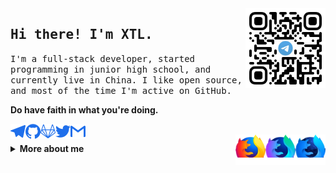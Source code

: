 <a href="https://t.me/joinchat/m9aY4pQ2HL1lMDEx" target="_blank">
    <img align="right" width="128px" src="https://github.com/kallydev/kallydev/raw/main/images/telegram_group.jpg"/>
</a>

<h2>
    <samp>Hi there! I'm XTL.</samp>
</h2>
<p>
    <samp>
        I'm a full-stack developer, started programming in junior high school, and currently live in China. I like open
        source, and most of the time I'm active on GitHub.
    </samp>
</p>
<p>
    <strong>Do have faith in what you're doing.</strong>
<p>
    <a href="https://t.me/kallydev">
        <img alt="KallyDev's Telegram" align="left" width="24px" src="https://github.com/kallydev/kallydev/raw/main/images/telegram.svg"/>
    </a>
    <a href="https://github.com/kallydev">
        <img alt="KallyDev's Github" align="left" width="24px" src="https://github.com/kallydev/kallydev/raw/main/images/github.svg"/>
    </a>
    <a href="https://gitlab.com/kallydev">
        <img alt="KallyDev's GitLab" align="left" width="24px" src="https://github.com/kallydev/kallydev/raw/main/images/gitlab.svg"/>
    </a>
     <a href="https://twitter.com/kallydev">
        <img alt="KallyDev's Twitter" align="left" width="24px" src="https://github.com/kallydev/kallydev/raw/main/images/twitter.svg"/>
    </a>
    <a href="mailto:kallydev@gmail.com">
        <img alt="KallyDev's Gmail" align="left" width="24px" src="https://github.com/kallydev/kallydev/raw/main/images/gmail.svg"/>
    </a>
    <br/>
    <a href="https://www.mozilla.org/firefox/developer/">
        <img align="right" width="48px" src="https://github.com/kallydev/kallydev/raw/main/images/firefox_developer.svg"/>
    </a>
    <a href="https://www.mozilla.org/firefox/channel/desktop/#nightly">
        <img align="right" width="48px" src="https://github.com/kallydev/kallydev/raw/main/images/firefox_nightly.svg"/>
    </a>
    <a href="https://www.mozilla.org/firefox/new/">
        <img align="right" width="48px" src="https://github.com/kallydev/kallydev/raw/main/images/firefox.svg"/>
    </a>
</p>


<details>
    <summary>
        <b>More about me</b>
    </summary>


[![](https://github.com/kallydev/kallydev/blob/main/images/banner.png)](https://kallydev.com)

<h3 align="center">Languages</h3>
<p align="center">
    <img alt="Go" src="https://img.shields.io/badge/-Go-00ADD8?style=for-the-badge&logo=Go&logoColor=fff"/>
    <img alt="Kotlin" src="https://img.shields.io/badge/-Kotlin-0095D5?style=for-the-badge&logo=Kotlin&logoColor=fff"/>
    <img alt="Java" src="https://img.shields.io/badge/-Java-007396?style=for-the-badge&logo=Java&logoColor=fff"/>
    <img alt="TypeScript" src="https://img.shields.io/badge/-TypeScript-007ACC?style=for-the-badge&logo=TypeScript&logoColor=fff"/>
    <img alt="Rust" src="https://img.shields.io/badge/-Rust-000?style=for-the-badge&logo=Rust&logoColor=fff"/>
    <img alt="Python" src="https://img.shields.io/badge/-Python-3776AB?style=for-the-badge&logo=Python&logoColor=fff"/>
    <img alt="C++" src="https://img.shields.io/badge/-C++-00599C?style=for-the-badge&logo=C%2B%2B&logoColor=fff"/>
    <img alt="GNU Bash" src="https://img.shields.io/badge/-GNU%20Bash-4EAA25?style=for-the-badge&logo=GNU%20Bash&logoColor=fff"/>
    <img alt="Dart" src="https://img.shields.io/badge/-Dart-0175C2?style=for-the-badge&logo=Dart&logoColor=fff"/>
</p>


```typescript
const kallydev = {
    pronouns: ["He", "Him"],
    hobby: ["Coffee", "Programming", "Music", "Painting"],
    languages: ["Go", "Kotlin", "TypeScript", "Python", 'Java', 'Rust', 'C++', "Bash", "Dart"],
    technologyStack: {
        mobile: {
            android: ["Android X", "Flutter"],
        },
        frontend: {
            javascript: ["React", "Angular", "Vue", "Electron"],
            css: ["TailwindCSS", "Material UI", "Vuetify", "Angular Material", "Bootstrap"],
        },
        backend: {
            framework: {
                golang: ["Echo", "Go Kit"],
                kotlin: ["Ktor", "Spring Boot"],
                python: ["Flask"],
            },
            databases: ["PostgreSQL", "Redis", "MariaDB"],
            devops: ["Docker", "Kubernetes", "Nginx"],
            microservice: {
                protocol: ["RESTful", "gRPC"],
                messageQueues: ["RabbitMQ"],
            },
        },
        systems: ["macOS", "Ubuntu", "Windows Server", "iOS", "Android"],
        editors: ["JetBrains Tools", "Visual Studio Code", "Vim"],
    }
}
```

<p align="right">
    Designed with :heart: by <a href="https://github.com/kallydev" target="_blank">XTL</a>.
</p>

</details>
